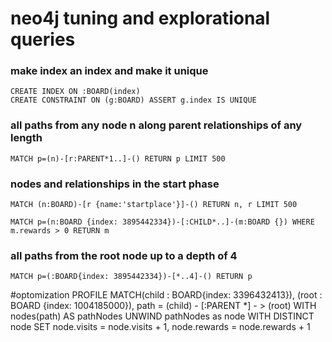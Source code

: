 # neo4j tuning and explorational queries

### make index an index and make it unique
```
CREATE INDEX ON :BOARD(index)
CREATE CONSTRAINT ON (g:BOARD) ASSERT g.index IS UNIQUE
```

### all paths from any node n along parent relationships of any length
```MATCH p=(n)-[r:PARENT*1..]-() RETURN p LIMIT 500```

### nodes and relationships in the start phase
```MATCH (n:BOARD)-[r {name:'startplace'}]-() RETURN n, r LIMIT 500```

```MATCH p=(n:BOARD {index: 3895442334})-[:CHILD*..]-(m:BOARD {}) WHERE m.rewards > 0 RETURN m```

### all paths from the root node up to a depth of 4
```MATCH p=(:BOARD{index: 3895442334})-[*..4]-() RETURN p```


#optomization
PROFILE
MATCH(child : BOARD{index: 3396432413}), (root : BOARD {index: 1004185000}),
            path = (child) - [:PARENT *] - > (root)
            WITH nodes(path) AS pathNodes UNWIND pathNodes as node
            WITH DISTINCT node
            SET node.visits = node.visits + 1, node.rewards = node.rewards + 1